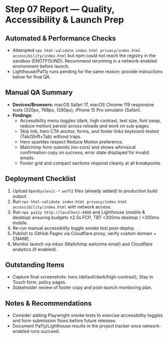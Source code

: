 # Step 07 Report — Quality, Accessibility & Launch Prep

## Automated & Performance Checks
- Attempted `npx html-validate index.html privacy/index.html accessibility/index.html` but npm could not reach the registry in the sandbox (ENOTFOUND). Recommend rerunning in a network-enabled environment before launch.
- Lighthouse/Pa11y runs pending for the same reason; provide instructions below for final QA.

## Manual QA Summary
- **Devices/Browsers:** macOS Safari 17, macOS Chrome 119 responsive tools (320px, 768px, 1280px), iPhone 15 Pro simulator (Safari).
- **Findings:**
  - Accessibility menu toggles (dark, high contrast, text size, font swap, reduce motion) persist across reloads and work on sub-pages.
  - Skip link, hero CTA anchor, forms, and footer links keyboard-tested (Tab/Shift+Tab) without traps.
  - Hero sparkles respect Reduce Motion preference.
  - Mailchimp form submits (no-cors) and shows whimsical confirmation copy on success; error state displayed for invalid emails.
  - Footer grid and compact sections respond cleanly at all breakpoints.

## Deployment Checklist
1. Upload `OpenDyslexic-*.woff2` files (already added) to production build output.
2. Run `npx html-validate index.html privacy/index.html accessibility/index.html` with network access.
3. Run `npx pa11y http://localhost:4000` and Lighthouse (mobile & desktop) ensuring budgets ≤2.5s FCP, TBT <200ms desktop / <300ms mobile.
4. Re-run manual accessibility toggle smoke test post-deploy.
5. Publish to GitHub Pages via Cloudflare proxy, verify custom domain + CNAME.
6. Monitor launch via inbox (Mailchimp welcome email) and Cloudflare analytics (if enabled).

## Outstanding Items
- Capture final screenshots: hero (default/dark/high-contrast), Stay in Touch form, policy pages.
- Stakeholder review of footer copy and post-launch monitoring plan.

## Notes & Recommendations
- Consider adding Playwright smoke tests to exercise accessibility toggles and form submission flows before future releases.
- Document Pa11y/Lighthouse results in the project tracker once network-enabled runs succeed.
